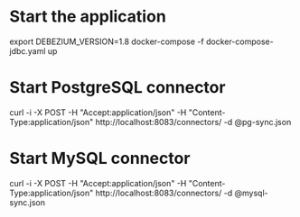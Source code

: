 # Start the application
export DEBEZIUM_VERSION=1.8
docker-compose -f docker-compose-jdbc.yaml up

# Start PostgreSQL connector
curl -i -X POST -H "Accept:application/json" -H  "Content-Type:application/json" http://localhost:8083/connectors/ -d @pg-sync.json

# Start MySQL connector
curl -i -X POST -H "Accept:application/json" -H  "Content-Type:application/json" http://localhost:8083/connectors/ -d @mysql-sync.json